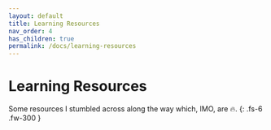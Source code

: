 ```yaml
---
layout: default
title: Learning Resources
nav_order: 4
has_children: true
permalink: /docs/learning-resources
---
```


# Learning Resources

Some resources I stumbled across along the way which, IMO, are 🔥.
{: .fs-6 .fw-300 }
